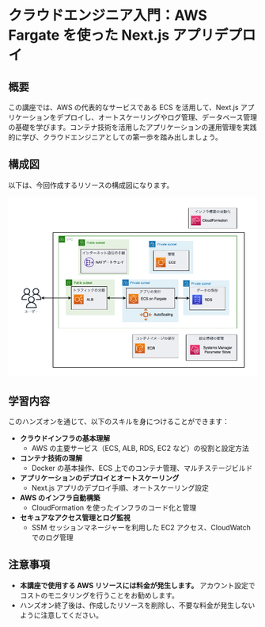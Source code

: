 # クラウドエンジニア入門：AWS Fargate を使った Next.js アプリデプロイ

## 概要

この講座では、AWS の代表的なサービスである ECS を活用して、Next.js アプリケーションをデプロイし、オートスケーリングやログ管理、データベース管理の基礎を学びます。コンテナ技術を活用したアプリケーションの運用管理を実践的に学び、クラウドエンジニアとしての第一歩を踏み出しましょう。

## 構成図

以下は、今回作成するリソースの構成図になります。

![構成図](images/infra.png)

## 学習内容

このハンズオンを通じて、以下のスキルを身につけることができます：

- **クラウドインフラの基本理解**
  - AWS の主要サービス（ECS, ALB, RDS, EC2 など）の役割と設定方法
- **コンテナ技術の理解**
  - Docker の基本操作、ECS 上でのコンテナ管理、マルチステージビルド
- **アプリケーションのデプロイとオートスケーリング**
  - Next.js アプリのデプロイ手順、オートスケーリング設定
- **AWS のインフラ自動構築**
  - CloudFormation を使ったインフラのコード化と管理
- **セキュアなアクセス管理とログ監視**
  - SSM セッションマネージャーを利用した EC2 アクセス、CloudWatch でのログ管理

## 注意事項

- **本講座で使用する AWS リソースには料金が発生します。** アカウント設定でコストのモニタリングを行うことをお勧めします。
- ハンズオン終了後は、作成したリソースを削除し、不要な料金が発生しないように注意してください。
